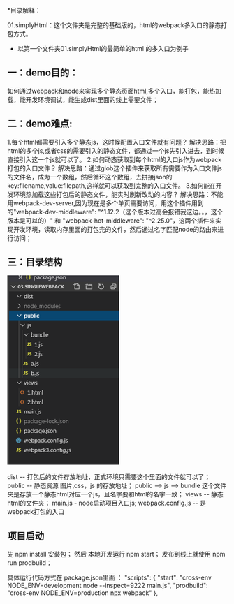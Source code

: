 *目录解释：

  01.simplyHtml：这个文件夹是完整的基础版的，html的webpack多入口的静态打包方式。

  


* 以第一个文件夹01.simplyHtml的最简单的html 的多入口为例子
## 一：demo目的：
如何通过webpack和node来实现多个静态页面html,多个入口，能打包，能热加载，能开发环境调试，能生成dist里面的线上需要文件；

## 二：demo难点:
1.每个html都需要引入多个静态js，这时候配置入口文件就有问题？
	解决思路：把html的多个js,或者css的需要引入的静态文件，都通过一个js先引入进去，到时候直接引入这一个js就可以了。
2.如何动态获取到每个html的入口js作为webpack打包的入口文件？
	解决思路：通过glob这个插件来获取所有需要作为入口文件js的文件名，成为一个数组，然后循环这个数组，去拼接json的key:filename,value:filepath,这样就可以获取到完整的入口文件。
3.如何能在开发环境热加载这些打包后的静态文件，能实时刷新改动的内容？
	解决思路：不能用webpack-dev-server,因为现在是多个单页需要访问，用这个插件用到的"webpack-dev-middleware": "^1.12.2（这个版本过高会报错我这边。。，这个版本是可以的）" 和 "webpack-hot-middleware": "^2.25.0"，这两个插件来实现开发环境，读取内存里面的打包完的文件，然后通过名字匹配node的路由来进行访问；

## 三：目录结构
 ![image](./file.png)

dist -- 打包后的文件存放地址，正式环境只需要这个里面的文件就可以了；
public -- 静态资源 图片,css，js 的存放地址；
public --> js --> bundle 这个文件夹是存放一个静态html对应一个js，且名字要和html的名字一致；
views -- 静态html的文件夹；
main.js - node启动项目入口js;
webpack.config.js -- 是webpack打包的入口

## 项目启动
先 npm install 安装包；
然后 本地开发运行  npm start；
发布到线上就使用 npm run prodbuild；

具体运行代码方式在 package.json里面 ：
 "scripts": {
    "start": "cross-env NODE_ENV=development node --inspect=9222 main.js",
    "prodbuild": "cross-env NODE_ENV=production npx webpack"
  },
